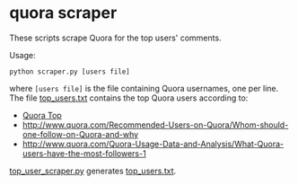 
quora scraper
===

These scripts scrape Quora for the top users' comments.

Usage:

    python scraper.py [users file]

where `[users file]` is the file containing Quora usernames, one per line. The file [top_users.txt](top_users.txt) contains the top Quora users according to:

- [Quora Top](http://www.quoratop.com/)
- http://www.quora.com/Recommended-Users-on-Quora/Whom-should-one-follow-on-Quora-and-why
- http://www.quora.com/Quora-Usage-Data-and-Analysis/What-Quora-users-have-the-most-followers-1

 [top_user_scraper.py](top_user_scraper.py) generates [top_users.txt](top_users.txt).